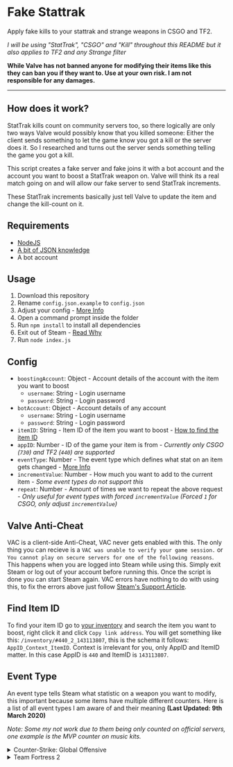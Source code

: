 # Fake Stattrak

Apply fake kills to your stattrak and strange weapons in CSGO and TF2.

*I will be using "StatTrak", "CSGO" and "Kill" throughout this README but it also applies to TF2 and any Strange filter*

**While Valve has not banned anyone for modifying their items like this they can ban you if they want to. Use at your own risk. I am not responsible for any damages.**

---

## How does it work?

StatTrak kills count on community servers too, so there logically are only two ways Valve would possibly know that you killed someone: Either the client sends something to let the game know you got a kill or the server does it. So I researched and turns out the server sends something telling the game you got a kill.

This script creates a fake server and fake joins it with a bot account and the account you want to boost a StatTrak weapon on. Valve will think its a real match going on and will allow our fake server to send StatTrak increments.

These StatTrak increments basically just tell Valve to update the item and change the kill-count on it.

## Requirements

- [NodeJS](https://nodejs.org/en/)
- [A bit of JSON knowledge](https://www.json.org/)
- A bot account

## Usage

1. Download this repository
2. Rename `config.json.example` to `config.json`
3. Adjust your config - [More Info](#config)
4. Open a command prompt inside the folder
5. Run `npm install` to install all dependencies
6. Exit out of Steam - [Read Why](#valve-anti-cheat)
7. Run `node index.js`

## Config

- `boostingAccount`: Object - Account details of the account with the item you want to boost
  - `username`: String - Login username
  - `password`: String - Login password
- `botAccount`: Object - Account details of any account
  - `username`: String - Login username
  - `password`: String - Login password
- `itemID`: String - Item ID of the item you want to boost - [How to find the item ID](#find-item-id)
- `appID`: Number - ID of the game your item is from - *Currently only CSGO (`730`) and TF2 (`440`) are supported*
- `eventType`: Number - The event type which defines what stat on an item gets changed - [More Info](#event-type)
- `incrementValue`: Number - How much you want to add to the current item - *Some event types do not support this*
- `repeat`: Number - Amount of times we want to repeat the above request - *Only useful for event types with forced `incrementValue` (Forced `1` for CSGO, only adjust `incrementValue`)*

## Valve Anti-Cheat

VAC is a client-side Anti-Cheat, VAC never gets enabled with this. The only thing you can recieve is a `VAC was unable to verify your game session.` or `You cannot play on secure servers for one of the following reasons`. This happens when you are logged into Steam while using this. Simply exit Steam or log out of your account before running this. Once the script is done you can start Steam again. VAC errors have nothing to do with using this, to fix the errors above just follow [Steam's Support Article](https://support.steampowered.com/kb_article.php?ref=2117-ilzv-2837).

## Find Item ID

To find your item ID go to [your inventory](http://steamcommunity.com/my/inventory) and search the item you want to boost, right click it and click `Copy link address`. You will get something like this: `/inventory/#440_2_143113807`, this is the schema it follows: `AppID_Context_ItemID`. Context is irrelevant for you, only AppID and ItemID matter. In this case AppID is `440` and ItemID is `143113807`.

## Event Type

An event type tells Steam what statistic on a weapon you want to modify, this important because some items have multiple different counters. Here is a list of all event types I am aware of and their meaning **(Last Updated: 9th March 2020)**

*Note: Some my not work due to them being only counted on official servers, one example is the MVP counter on music kits.*

<details>
<summary>Counter-Strike: Global Offensive</summary>

| Type ID | Name                                | Internal Name |
|---------|-------------------------------------|---------------|
| 0       | StatTrak™ Confirmed Kills           | Kills         |
| 1       | StatTrak™ Official Competitive MVPs | OCMVPs        |
</details>

<details>
<summary>Team Fortress 2</summary>

| Type ID | Name                                    | Internal Name                       |
|---------|-----------------------------------------|-------------------------------------|
| 0       | Kills                                   | Kills                               |
| 1       | Ubers                                   | Ubers                               |
| 2       | Kill Assists                            | KillAssists                         |
| 3       | Sentry Kills                            | SentryKills                         |
| 4       | Sodden Victims                          | PeeVictims                          |
| 5       | Spies Shocked                           | BackstabsAbsorbed                   |
| 6       | Heads Taken                             | HeadsTaken                          |
| 7       | Humiliations                            | Humiliations                        |
| 8       | Gifts Given                             | GiftsGiven                          |
| 9       | Deaths Feigned                          | FeignDeaths                         |
| 10      | Scouts Killed                           | ScoutsKilled                        |
| 11      | Snipers Killed                          | SnipersKilled                       |
| 12      | Soldiers Killed                         | SoldiersKilled                      |
| 13      | Demomen Killed                          | DemomenKilled                       |
| 14      | Heavies Killed                          | HeaviesKilled                       |
| 15      | Pyros Killed                            | PyrosKilled                         |
| 16      | Spies Killed                            | SpiesKilled                         |
| 17      | Engineers Killed                        | EngineersKilled                     |
| 18      | Medics Killed                           | MedicsKilled                        |
| 19      | Buildings Destroyed                     | BuildingsDestroyed                  |
| 20      | Projectiles Reflected                   | ProjectilesReflected                |
| 21      | Headshot Kills                          | HeadshotKills                       |
| 22      | Airborne Enemy Kills                    | AirborneEnemyKills                  |
| 23      | Gib Kills                               | GibKills                            |
| 24      | Buildings Sapped                        | BuildingsSapped                     |
| 25      | Tickle Fights Won                       | PlayersTickled                      |
| 26      | Opponents Flattened                     | MenTreaded                          |
| 27      | Kills Under A Full Moon                 | KillsDuringFullMoon                 |
| 28      | Dominations                             | StartDominationKills                |
| 30      | Revenges                                | RevengeKills                        |
| 31      | Posthumous Kills                        | PosthumousKills                     |
| 32      | Teammates Extinguished                  | AlliesExtinguished                  |
| 33      | Critical Kills                          | CriticalKills                       |
| 34      | Kills While Explosive-Jumping           | KillsWhileExplosiveJumping          |
| 36      | Sappers Removed                         | SapperDestroyed                     |
| 37      | Cloaked Spies Killed                    | InvisibleSpiesKilled                |
| 38      | Medics Killed That Have Full ÜberCharge | MedicsWithFullUberKilled            |
| 39      | Robots Destroyed                        | RobotsKilled                        |
| 40      | Giant Robots Destroyed                  | MinibossRobotsKilled                |
| 44      | Kills While Low Health                  | LowHealthKill                       |
| 45      | Kills During Halloween                  | HalloweenKills                      |
| 46      | Robots Killed During Halloween          | HalloweenRobotKills                 |
| 47      | Defenders Killed                        | DefenderKills                       |
| 48      | Submerged Enemy Kills                   | UnderwaterKills                     |
| 49      | Kills While Invuln ÜberCharged          | KillsWhileUbercharged               |
| 50      | Food Items Eaten                        | FoodEaten                           |
| 51      | Banners Deployed                        | BannersDeployed                     |
| 58      | Seconds Cloaked                         | TimeCloaked                         |
| 59      | Health Dispensed to Teammates           | HealthGiven                         |
| 60      | Teammates Teleported                    | TeleportsGiven                      |
| 61      | Tanks Destroyed                         | TanksDestroyed                      |
| 62      | Long-Distance Kills                     | LongDistanceKills                   |
| 63      |                                         | UniquePlayerKills                   |
| 64      | Points Scored                           | PointsScored                        |
| 65      | Double Donks                            | DoubleDonks                         |
| 66      | Teammates Whipped                       | TeammatesWhipped                    |
| 67      | Kills during Victory Time               | VictoryTimeKill                     |
| 68      | Robot Scouts Destroyed                  | RobotScoutKill                      |
| 74      | Robot Spies Destroyed                   | RobotSpyKill                        |
| 77      | Taunt Kills                             | TauntKill                           |
| 78      | Unusual-Wearing Player Kills            | PlayerWearingUnusualKill            |
| 79      | Burning Player Kills                    | BurningPlayerKill                   |
| 80      | Killstreaks Ended                       | KillstreaksEnded                    |
| 81      | Freezecam Taunt Appearances             | KillcamTaunts                       |
| 82      | Damage Dealt                            | DamageDealt                         |
| 83      | Fires Survived                          | FiresSurvived                       |
| 84      | Allied Healing Done                     | AllyHealingDone                     |
| 85      | Point Blank Kills                       | PointBlankKill                      |
| 86      | Wrangled Sentry Kills                   | PlayerKillsBySentry                 |
| 87      | Kills                                   | CosmeticKills                       |
| 88      | Full Health Kills                       | FullHealthKills                     |
| 89      | Taunting Player Kills                   | TauntingPlayerKills                 |
| 90      | Carnival Kills                          | HalloweenOverworldKills             |
| 91      | Carnival Underworld Kills               | HalloweenUnderworldKills            |
| 92      | Carnival Games Won                      | HalloweenMinigamesWon               |
| 93      | Not Crit nor MiniCrit Kills             | NonCritKills                        |
| 94      | Players Hit                             | PlayersHit                          |
| 95      | Assists                                 | CosmeticAssists                     |
| 96      | Contracts Completed                     | CosmeticOperationContractsCompleted |
| 97      | Kills                                   | CosmeticOperationKills              |
| 98      | Contract Points                         | CosmeticOperationContractsPoints    |
| 99      | Contract Bonus Points                   | CosmeticOperationBonusObjectives    |
| 100     | Times Performed                         | TauntsPerformed                     |
| 101     | Kills and Assists during Invasion Event | InvasionKills                       |
| 102     | Kills and Assists on 2Fort Invasion     | InvasionKillsOnMap01                |
| 103     | Kills and Assists on Probed             | InvasionKillsOnMap02                |
| 104     | Kills and Assists on Byre               | InvasionKillsOnMap03                |
| 105     | Kills and Assists on Watergate          | InvasionKillsOnMap04                |
| 106     | Souls Collected                         | HalloweenSouls                      |
| 107     | Merasmissions Completed                 | HalloweenContractsCompleted         |
| 108     | Halloween Transmutes Performed          | HalloweenOfferings                  |
| 109     | Power Up Canteens Used                  | PowerupBottlesUsed                  |
| 110     | Contract Points Earned                  | ContractPointsEarned                |
| 111     | Contract Points Contributed To Friends  | ContractPointsContributedToFriends  |
</details>
